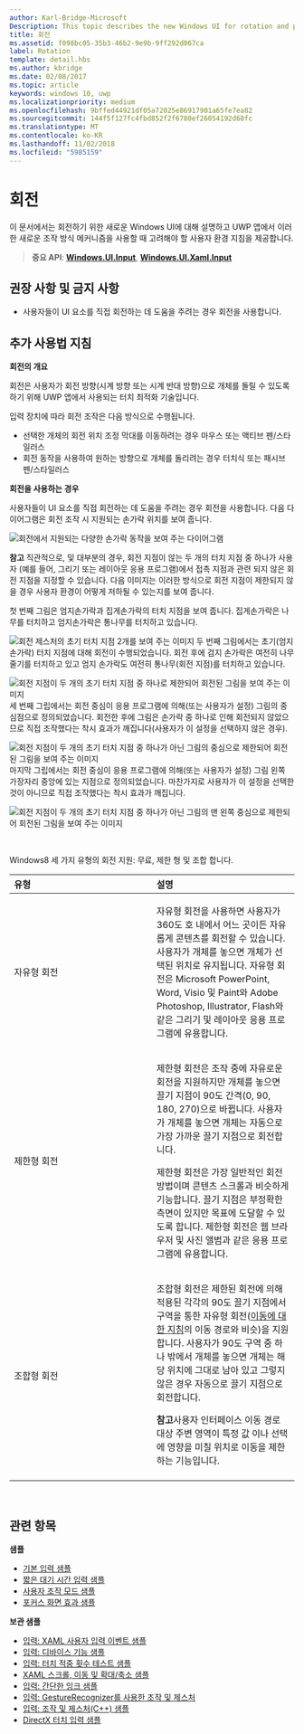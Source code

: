 ```yaml
---
author: Karl-Bridge-Microsoft
Description: This topic describes the new Windows UI for rotation and provides user experience guidelines that should be considered when using this new interaction mechanism in your UWP app.
title: 회전
ms.assetid: f098bc05-35b3-46b2-9e9b-9ff292d067ca
label: Rotation
template: detail.hbs
ms.author: kbridge
ms.date: 02/08/2017
ms.topic: article
keywords: windows 10, uwp
ms.localizationpriority: medium
ms.openlocfilehash: 9bffed44921df05a72025e86917901a65fe7ea82
ms.sourcegitcommit: 144f5f127fc4fbd852f2f6780ef26054192d68fc
ms.translationtype: MT
ms.contentlocale: ko-KR
ms.lasthandoff: 11/02/2018
ms.locfileid: "5985159"
---
```

# <a name="rotation"></a>회전


이 문서에서는 회전하기 위한 새로운 Windows UI에 대해 설명하고 UWP 앱에서 이러한 새로운 조작 방식 메커니즘을 사용할 때 고려해야 할 사용자 환경 지침을 제공합니다.

> **중요 API**: [**Windows.UI.Input**](https://msdn.microsoft.com/library/windows/apps/br242084), [**Windows.UI.Xaml.Input**](https://msdn.microsoft.com/library/windows/apps/br227994)

## <a name="dos-and-donts"></a>권장 사항 및 금지 사항

-   사용자들이 UI 요소를 직접 회전하는 데 도움을 주려는 경우 회전을 사용합니다.

## <a name="additional-usage-guidance"></a>추가 사용법 지침


**회전의 개요**

회전은 사용자가 회전 방향(시계 방향 또는 시계 반대 방향)으로 개체를 돌릴 수 있도록 하기 위해 UWP 앱에서 사용되는 터치 최적화 기술입니다.

입력 장치에 따라 회전 조작은 다음 방식으로 수행됩니다.

-   선택한 개체의 회전 위치 조정 막대를 이동하려는 경우 마우스 또는 액티브 펜/스타일러스
-   회전 동작을 사용하여 원하는 방향으로 개체를 돌리려는 경우 터치식 또는 패시브 펜/스타일러스

**회전을 사용하는 경우**

사용자들이 UI 요소를 직접 회전하는 데 도움을 주려는 경우 회전을 사용합니다. 다음 다이어그램은 회전 조작 시 지원되는 손가락 위치를 보여 줍니다.

![회전에서 지원되는 다양한 손가락 동작을 보여 주는 다이어그램](images/ux-rotate-positions.png)

**참고**  직관적으로, 및 대부분의 경우, 회전 지점이 않는 두 개의 터치 지점 중 하나가 사용자 (예를 들어, 그리기 또는 레이아웃 응용 프로그램)에서 접촉 지점과 관련 되지 않은 회전 지점을 지정할 수 있습니다. 다음 이미지는 이러한 방식으로 회전 지점이 제한되지 않을 경우 사용자 환경이 어떻게 저하될 수 있는지를 보여 줍니다.

첫 번째 그림은 엄지손가락과 집게손가락의 터치 지점을 보여 줍니다. 집게손가락은 나무를 터치하고 엄지손가락은 통나무를 터치하고 있습니다.

![회전 제스처의 초기 터치 지점 2개를 보여 주는 이미지](images/ux-rotate-points1.png)
두 번째 그림에서는 초기(엄지 손가락) 터치 지점에 대해 회전이 수행되었습니다. 회전 후에 검지 손가락은 여전히 나무 줄기를 터치하고 있고 엄지 손가락도 여전히 통나무(회전 지점)를 터치하고 있습니다.

![회전 지점이 두 개의 초기 터치 지점 중 하나로 제한되어 회전된 그림을 보여 주는 이미지](images/ux-rotate-points2.png)
세 번째 그립에서는 회전 중심이 응용 프로그램에 의해(또는 사용자가 설정) 그림의 중심점으로 정의되었습니다. 회전한 후에 그림은 손가락 중 하나로 인해 회전되지 않았으므로 직접 조작했다는 착시 효과가 깨집니다(사용자가 이 설정을 선택하지 않은 경우).

![회전 지점이 두 개의 초기 터치 지점 중 하나가 아닌 그림의 중심으로 제한되어 회전된 그림을 보여 주는 이미지](images/ux-rotate-points3.png)
마지막 그립에서는 회전 중심이 응용 프로그램에 의해(또는 사용자가 설정) 그림 왼쪽 가장자리 중앙에 있는 지점으로 정의되었습니다. 마찬가지로 사용자가 이 설정을 선택한 것이 아니므로 직접 조작했다는 착시 효과가 깨집니다.

![회전 지점이 두 개의 초기 터치 지점 중 하나가 아닌 그림의 맨 왼쪽 중심으로 제한되어 회전된 그림을 보여 주는 이미지](images/ux-rotate-points4.png)

 

Windows8 세 가지 유형의 회전 지원: 무료, 제한 형 및 조합 합니다.

<table>
<colgroup>
<col width="50%" />
<col width="50%" />
</colgroup>
<thead>
<tr class="header">
<th align="left">유형</th>
<th align="left">설명</th>
</tr>
</thead>
<tbody>
<tr class="odd">
<td align="left">자유형 회전</td>
<td align="left"><p>자유형 회전을 사용하면 사용자가 360도 호 내에서 어느 곳이든 자유롭게 콘텐츠를 회전할 수 있습니다. 사용자가 개체를 놓으면 개체가 선택된 위치로 유지됩니다. 자유형 회전은 Microsoft PowerPoint, Word, Visio 및 Paint와 Adobe Photoshop, Illustrator, Flash와 같은 그리기 및 레이아웃 응용 프로그램에 유용합니다.</p></td>
</tr>
<tr class="even">
<td align="left">제한형 회전</td>
<td align="left"><p>제한형 회전은 조작 중에 자유로운 회전을 지원하지만 개체를 놓으면 끌기 지점이 90도 간격(0, 90, 180, 270)으로 바뀝니다. 사용자가 개체를 놓으면 개체는 자동으로 가장 가까운 끌기 지점으로 회전합니다.</p>
<p>제한형 회전은 가장 일반적인 회전 방법이며 콘텐츠 스크롤과 비슷하게 기능합니다. 끌기 지점은 부정확한 측면이 있지만 목표에 도달할 수 있도록 합니다. 제한형 회전은 웹 브라우저 및 사진 앨범과 같은 응용 프로그램에 유용합니다.</p></td>
</tr>
<tr class="odd">
<td align="left">조합형 회전</td>
<td align="left"><p>조합형 회전은 제한된 회전에 의해 적용된 각각의 90도 끌기 지점에서 구역을 통한 자유형 회전(<a href="guidelines-for-panning.md">이동에 대한 지침</a>의 이동 경로와 비슷)을 지원합니다. 사용자가 90도 구역 중 하나 밖에서 개체를 놓으면 개체는 해당 위치에 그대로 남아 있고 그렇지 않은 경우 자동으로 끌기 지점으로 회전합니다.</p>
<div class="alert">
<strong>참고</strong>사용자 인터페이스 이동 경로 대상 주변 영역이 특정 값 이나 선택에 영향을 미칠 위치로 이동을 제한 하는 기능입니다.
</div>
<div>
 
</div></td>
</tr>
</tbody>
</table>

 

## <a name="related-topics"></a>관련 항목


**샘플**
* [기본 입력 샘플](http://go.microsoft.com/fwlink/p/?LinkID=620302)
* [짧은 대기 시간 입력 샘플](http://go.microsoft.com/fwlink/p/?LinkID=620304)
* [사용자 조작 모드 샘플](http://go.microsoft.com/fwlink/p/?LinkID=619894)
* [포커스 화면 효과 샘플](http://go.microsoft.com/fwlink/p/?LinkID=619895)

**보관 샘플**
* [입력: XAML 사용자 입력 이벤트 샘플](http://go.microsoft.com/fwlink/p/?linkid=226855)
* [입력: 디바이스 기능 샘플](http://go.microsoft.com/fwlink/p/?linkid=231530)
* [입력: 터치 적중 횟수 테스트 샘플](http://go.microsoft.com/fwlink/p/?linkid=231590)
* [XAML 스크롤, 이동 및 확대/축소 샘플](http://go.microsoft.com/fwlink/p/?linkid=251717)
* [입력: 간단한 잉크 샘플](http://go.microsoft.com/fwlink/p/?linkid=246570)
* [입력: GestureRecognizer를 사용한 조작 및 제스처](http://go.microsoft.com/fwlink/p/?LinkId=264995)
* [입력: 조작 및 제스처(C++) 샘플](http://go.microsoft.com/fwlink/p/?linkid=231605)
* [DirectX 터치 입력 샘플](http://go.microsoft.com/fwlink/p/?LinkID=231627)
 

 




